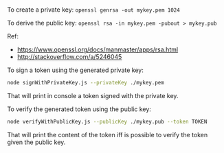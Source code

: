 #

To create a private key:
`openssl genrsa -out mykey.pem 1024`

To derive the public key:
`openssl rsa -in mykey.pem -pubout > mykey.pub`

Ref:

* <https://www.openssl.org/docs/manmaster/apps/rsa.html>
* <http://stackoverflow.com/a/5246045>

To sign a token using the generated private key:

```bash
node signWithPrivateKey.js --privateKey ./mykey.pem
```

That will print in console a token signed with the private key.

To verify the generated token using the public key:

```bash
node verifyWithPublicKey.js --publicKey ./mykey.pub --token TOKEN
```

That will print the content of the token iff is possible to verify the token given the public key.

